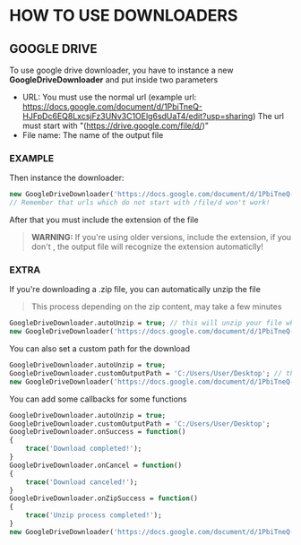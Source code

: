 # HOW TO USE DOWNLOADERS

## GOOGLE DRIVE
To use google drive downloader, you have to instance a new **GoogleDriveDownloader** and put inside two parameters
 - URL: You must use the normal url (example url: https://docs.google.com/document/d/1PbiTneQ-HJFpDc6EQ8LxcsjFz3UNv3C1OElg6sdUaT4/edit?usp=sharing) The url must start with "(https://drive.google.com/file/d/)"
 - File name: The name of the output file

### EXAMPLE
Then instance the downloader:
```haxe
new GoogleDriveDownloader('https://docs.google.com/document/d/1PbiTneQ-HJFpDc6EQ8LxcsjFz3UNv3C1OElg6sdUaT4/edit?usp=sharing', 'my_download');
// Remember that urls which do not start with /file/d won't work! 
```

After that you must include the extension of the file 
> **WARNING:** If you're using older versions, include the extension, if you don't , the output file will recognize the extension automaticlly!

### EXTRA
If you're downloading a .zip file, you can automatically unzip the file
> This process depending on the zip content, may take a few minutes

```haxe
GoogleDriveDownloader.autoUnzip = true; // this will unzip your file when the download is finished
new GoogleDriveDownloader('https://docs.google.com/document/d/1PbiTneQ-HJFpDc6EQ8LxcsjFz3UNv3C1OElg6sdUaT4/edit?usp=sharing', 'my_download');
```

You can also set a custom path for the download
```haxe
GoogleDriveDownloader.autoUnzip = true;
GoogleDriveDownloader.customOutputPath = 'C:/Users/User/Desktop'; // the output file will be located in the desktop
new GoogleDriveDownloader('https://docs.google.com/document/d/1PbiTneQ-HJFpDc6EQ8LxcsjFz3UNv3C1OElg6sdUaT4/edit?usp=sharing', 'my_download');
```
You can add some callbacks for some functions
```haxe
GoogleDriveDownloader.autoUnzip = true;
GoogleDriveDownloader.customOutputPath = 'C:/Users/User/Desktop';
GoogleDriveDownloader.onSuccess = function()
{
    trace('Download completed!');
}
GoogleDriveDownloader.onCancel = function()
{
    trace('Download canceled!');
}
GoogleDriveDownloader.onZipSuccess = function()
{
    trace('Unzip process completed!');
}
new GoogleDriveDownloader('https://docs.google.com/document/d/1PbiTneQ-HJFpDc6EQ8LxcsjFz3UNv3C1OElg6sdUaT4/edit?usp=sharing', 'my_download');
```